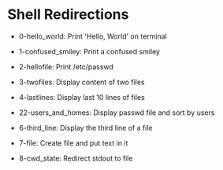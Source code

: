# Shell Redirections

- 0-hello_world: Print 'Hello, World' on terminal
- 1-confused_smiley: Print a confused smiley
- 2-hellofile: Print /etc/passwd
- 3-twofiles: Display content of two files
- 4-lastlines: Display last 10 lines of files

- 22-users_and_homes: Display passwd file and sort by users

- 6-third_line: Display the third line of a file
- 7-file: Create file and put text in it
- 8-cwd_state: Redirect stdout to file
